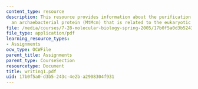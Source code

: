 ```yaml
---
content_type: resource
description: This resource provides information about the purification and characterizationof
  an archaebacterial protein (MtMcm) that is related to the eukaryotic Mcm proteins.
file: /media/courses/7-28-molecular-biology-spring-2005/17b0f5a0d3b5243c4e2ba2908304f931_writing1.pdf
file_type: application/pdf
learning_resource_types:
- Assignments
ocw_type: OCWFile
parent_title: Assignments
parent_type: CourseSection
resourcetype: Document
title: writing1.pdf
uid: 17b0f5a0-d3b5-243c-4e2b-a2908304f931
---
```


